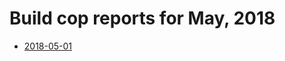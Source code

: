 # Build cop reports for May, 2018

* [2018-05-01](https://bitbucket.org/osrf/gazebo/wiki/buildcop/2018/05/01.md)